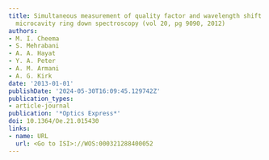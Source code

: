 ```yaml
---
title: Simultaneous measurement of quality factor and wavelength shift by phase shift
  microcavity ring down spectroscopy (vol 20, pg 9090, 2012)
authors:
- M. I. Cheema
- S. Mehrabani
- A. A. Hayat
- Y. A. Peter
- A. M. Armani
- A. G. Kirk
date: '2013-01-01'
publishDate: '2024-05-30T16:09:45.129742Z'
publication_types:
- article-journal
publication: '*Optics Express*'
doi: 10.1364/Oe.21.015430
links:
- name: URL
  url: <Go to ISI>://WOS:000321288400052
---
```

